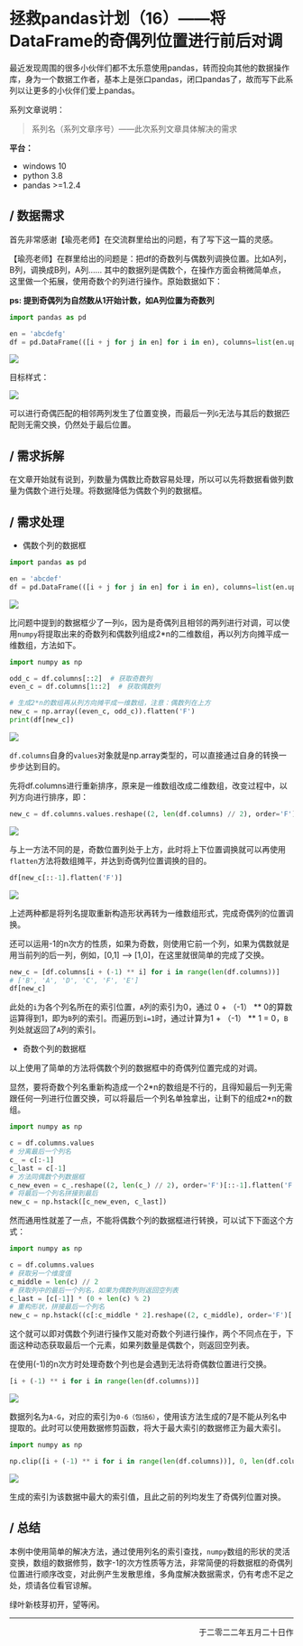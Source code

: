 # 拯救pandas计划（16）——将DataFrame的奇偶列位置进行前后对调

最近发现周围的很多小伙伴们都不太乐意使用pandas，转而投向其他的数据操作库，身为一个数据工作者，基本上是张口pandas，闭口pandas了，故而写下此系列以让更多的小伙伴们爱上pandas。

系列文章说明：

> 系列名（系列文章序号）——此次系列文章具体解决的需求

**平台：**

- windows 10
- python 3.8
- pandas >=1.2.4

## / 数据需求

首先非常感谢【瑜亮老师】在交流群里给出的问题，有了写下这一篇的灵感。  

【瑜亮老师】在群里给出的问题是：把df的奇数列与偶数列调换位置。比如A列，B列，调换成B列，A列…… 其中的数据列是偶数个，在操作方面会稍微简单点，这里做一个拓展，使用奇数个的列进行操作。原始数据如下：  

**ps: 提到奇偶列为自然数从1开始计数，如A列位置为奇数列**  

```python
import pandas as pd

en = 'abcdefg'
df = pd.DataFrame(([i + j for j in en] for i in en), columns=list(en.upper()), index=list(en.upper()))
```

![](./img/pandas_save_16_1.png)  

目标样式：  

![](./img/pandas_save_16_2.png)  

可以进行奇偶匹配的相邻两列发生了位置变换，而最后一列`G`无法与其后的数据匹配则无需交换，仍然处于最后位置。  

## / 需求拆解

在文章开始就有说到，列数量为偶数比奇数容易处理，所以可以先将数据看做列数量为偶数个进行处理。将数据降低为偶数个列的数据框。  

## / 需求处理

- 偶数个列的数据框

```python
import pandas as pd

en = 'abcdef'
df = pd.DataFrame(([i + j for j in en] for i in en), columns=list(en.upper()), index=list(en.upper()))
```

![](./img/pandas_save_16_3.png)  

比问题中提到的数据框少了一列`G`，因为是奇偶列且相邻的两列进行对调，可以使用`numpy`将提取出来的奇数列和偶数列组成2\*n的二维数组，再以列方向摊平成一维数组，方法如下。  

```python
import numpy as np

odd_c = df.columns[::2]  # 获取奇数列
even_c = df.columns[1::2]  # 获取偶数列

# 生成2*n的数组再从列方向摊平成一维数组，注意：偶数列在上方
new_c = np.array((even_c, odd_c)).flatten('F')
print(df[new_c])
```

![](./img/pandas_save_16_4.png)  

`df.columns`自身的`values`对象就是np.array类型的，可以直接通过自身的转换一步步达到目的。  

先将df.columns进行重新排序，原来是一维数组改成二维数组，改变过程中，以列方向进行排序，即：  

```python
new_c = df.columns.values.reshape((2, len(df.columns) // 2), order='F')
```

![](./img/pandas_save_16_5.png)  

与上一方法不同的是，奇数位置列处于上方，此时将上下位置调换就可以再使用`flatten`方法将数组摊平，并达到奇偶列位置调换的目的。  

```python
df[new_c[::-1].flatten('F')]
```

![](./img/pandas_save_16_6.png)  

上述两种都是将列名提取重新构造形状再转为一维数组形式，完成奇偶列的位置调换。  

还可以运用-1的n次方的性质，如果为奇数，则使用它前一个列，如果为偶数就是用当前列的后一列，例如，[0,1] --> [1,0]，在这里就很简单的完成了交换。  

```python
new_c = [df.columns[i + (-1) ** i] for i in range(len(df.columns))]
# ['B', 'A', 'D', 'C', 'F', 'E']
df[new_c]
```

此处的`i`为各个列名所在的索引位置，`A`列的索引为0，通过 0 + （-1） ** 0的算数运算得到1，即为`B`列的索引。而遍历到`i=1`时，通过计算为1 + （-1） ** 1 = 0，`B`列处就返回了`A`列的索引。  

- 奇数个列的数据框

以上使用了简单的方法将偶数个列的数据框中的奇偶列位置完成的对调。  

显然，要将奇数个列名重新构造成一个2\*n的数组是不行的，且得知最后一列无需跟任何一列进行位置交换，可以将最后一个列名单独拿出，让剩下的组成2\*n的数组。

```python
import numpy as np  

c = df.columns.values
# 分离最后一个列名
c_ = c[:-1]
c_last = c[-1]
# 方法同偶数个列数据框
c_new_even = c_.reshape((2, len(c_) // 2), order='F')[::-1].flatten('F')
# 将最后一个列名拼接到最后
new_c = np.hstack([c_new_even, c_last])
```

然而通用性就差了一点，不能将偶数个列的数据框进行转换，可以试下下面这个方式：  

```python
import numpy as np

c = df.columns.values
# 获取另一个维度值
c_middle = len(c) // 2
# 获取列中的最后一个列名，如果为偶数列则返回空列表
c_last = [c[-1]] * (0 + len(c) % 2)
# 重构形状，拼接最后一个列名
new_c = np.hstack((c[:c_middle * 2].reshape((2, c_middle), order='F')[::-1].flatten('F'), c_last))
```

这个就可以即对偶数个列进行操作又能对奇数个列进行操作，两个不同点在于，下面这种动态获取最后一个元素，如果列数量是偶数个，则返回空列表。  

在使用(-1)的n次方时处理奇数个列也是会遇到无法将奇偶数位置进行交换。  

```python
[i + (-1) ** i for i in range(len(df.columns))]
```

![](./img/pandas_save_16_7.png)  

数据列名为`A-G`，对应的索引为`0-6（包括6）`，使用该方法生成的7是不能从列名中提取的。此时可以使用数据修剪函数，将大于最大索引的数据修正为最大索引。  

```python
import numpy as np

np.clip([i + (-1) ** i for i in range(len(df.columns))], 0, len(df.columns) - 1)
```

![](./img/pandas_save_16_8.png)  

生成的索引为该数据中最大的索引值，且此之前的列均发生了奇偶列位置对换。  

## / 总结

本例中使用简单的解决方法，通过使用列名的索引查找，`numpy`数组的形状的灵活变换，数组的数据修剪，数字-1的次方性质等方法，非常简便的将数据框的奇偶列位置进行顺序改变，对此例产生发散思维，多角度解决数据需求，仍有考虑不足之处，烦请各位看官谅解。  

  

绿叶新枝芽初开，望等闲。

---

<p align="right">于二零二二年五月二十日作</p>
